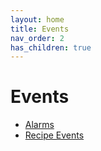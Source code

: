 ```yaml
---
layout: home
title: Events
nav_order: 2
has_children: true
---
```


# Events

- [Alarms](alarms/)
- [Recipe Events](recipe-events/)